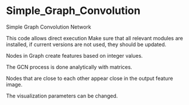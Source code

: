 # Simple_Graph_Convolution
Simple Graph Convolution Network

This code allows direct execution Make sure that all relevant modules are installed, if current versions are not used, they should be updated.

Nodes in Graph create features based on integer values.

The GCN process is done analytically with matrices.

Nodes that are close to each other appear close in the output feature image.

The visualization parameters can be changed.

